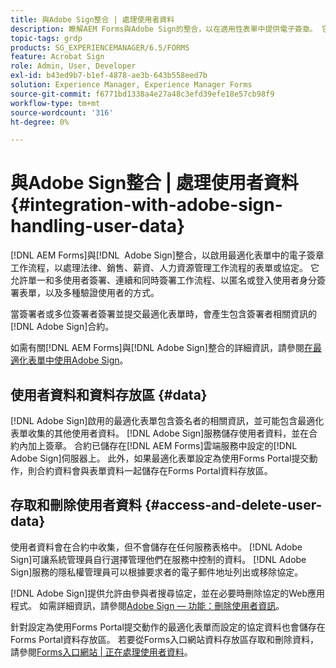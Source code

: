 ```yaml
---
title: 與Adobe Sign整合 | 處理使用者資料
description: 瞭解AEM Forms與Adobe Sign的整合，以在適用性表單中提供電子簽章。 它支援各種工作流程的多個簽署選項。
topic-tags: grdp
products: SG_EXPERIENCEMANAGER/6.5/FORMS
feature: Acrobat Sign
role: Admin, User, Developer
exl-id: b43ed9b7-b1ef-4878-ae3b-643b558eed7b
solution: Experience Manager, Experience Manager Forms
source-git-commit: f6771bd1338a4e27a48c3efd39efe18e57cb98f9
workflow-type: tm+mt
source-wordcount: '316'
ht-degree: 0%

---
```


# 與Adobe Sign整合 | 處理使用者資料 {#integration-with-adobe-sign-handling-user-data}

[!DNL AEM Forms]與[!DNL &#x200B; Adobe Sign]整合，以啟用最適化表單中的電子簽章工作流程，以處理法律、銷售、薪資、人力資源管理工作流程的表單或協定。 它允許單一和多使用者簽署、連續和同時簽署工作流程、以匿名或登入使用者身分簽署表單，以及多種驗證使用者的方式。

當簽署者或多位簽署者簽署並提交最適化表單時，會產生包含簽署者相關資訊的[!DNL Adobe Sign]合約。

如需有關[!DNL AEM Forms]與[!DNL Adobe Sign]整合的詳細資訊，請參閱[在最適化表單中使用Adobe Sign](/help/forms/using/working-with-adobe-sign.md)。

## 使用者資料和資料存放區 {#data}

[!DNL Adobe Sign]啟用的最適化表單包含簽名者的相關資訊，並可能包含最適化表單收集的其他使用者資料。 [!DNL Adobe Sign]服務儲存使用者資料，並在合約內加上簽章。 合約已儲存在[!DNL AEM Forms]雲端服務中設定的[!DNL Adobe Sign]伺服器上。 此外，如果最適化表單設定為使用Forms Portal提交動作，則合約資料會與表單資料一起儲存在Forms Portal資料存放區。

## 存取和刪除使用者資料 {#access-and-delete-user-data}

使用者資料會在合約中收集，但不會儲存在任何服務表格中。 [!DNL Adobe Sign]可讓系統管理員自行選擇管理他們在服務中控制的資料。 [!DNL Adobe Sign]服務的隱私權管理員可以根據要求者的電子郵件地址列出或移除協定。

[!DNL Adobe Sign]提供允許由參與者搜尋協定，並在必要時刪除協定的Web應用程式。 如需詳細資訊，請參閱[Adobe Sign — 功能：刪除使用者資訊](https://helpx.adobe.com/sign/help/adobesign_gdpr_user_deletion.html)。

針對設定為使用Forms Portal提交動作的最適化表單而設定的協定資料也會儲存在Forms Portal資料存放區。 若要從Forms入口網站資料存放區存取和刪除資料，請參閱[Forms入口網站 | 正在處理使用者資料](/help/forms/using/forms-portal-handling-user-data.md)。
